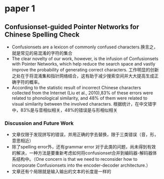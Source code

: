 # paper 1
## Confusionset-guided Pointer Networks for Chinese Spelling Check
* Confusionsets are a lexicon of commonly confused characters.换言之，就是常见的易混淆的字符的集合 
* The clear novelty of our work, however, is the infusion of Confusionsets with Pointer Networks, which help reduce the search space and vastly improve the probability of generating correct characters. 工作明显的创新之处在于将混淆集和指针网络结合，这有助于减少搜索空间并大大提高生成正确字符的概率。
* According to the statistic result of incorrect Chinese characters collected from the Internet (Liu et al., 2010),83% of these errors were related to phonological similarity, and 48% of them were related to visual similarity between the involved characters. 根据统计，在中文错字中，83%是与音相似相关，48%的错误是与形相似相关
### Discussion and Future Work
* 文章仅限于发现拼写的错误，并用正确的字去替换，限于三类错误（音，形，意思相近）
* 除了spelling error外，还有grammar error 对于此类的问题，尚未得到有效的解决，一种方法是要重新考虑如何将confusionset合并到编码器-解码器体系结构中。（One concern is that we need to reconsider how to incorporate Confusionsets into the encoder-decoder architecture.）
* 文章还有个局限就是输入输出的文本的长度是一样的


